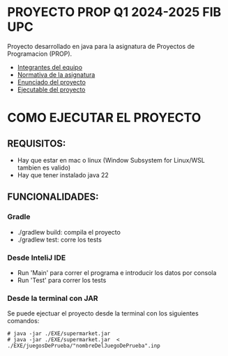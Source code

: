 # PROYECTO PROP Q1 2024-2025 FIB UPC

Proyecto desarrollado en java para la asignatura de Proyectos de Programacion (PROP).
- [Integrantes del equipo](DOCS/equip.txt)
- [Normativa de la asignatura](DOCS/normativa-1q2425.pdf)
- [Enunciado del proyecto](DOCS/enunciatt2425.pdf)
- [Ejecutable del proyecto](EXE/supermarket.main.jar)

# COMO EJECUTAR EL PROYECTO

## REQUISITOS:
- Hay que estar en mac o linux (Window Subsystem for Linux/WSL tambien es valido)
- Hay que tener instalado java 22

## FUNCIONALIDADES:
### Gradle
- ./gradlew build: compila el proyecto
- ./gradlew test: corre los tests
### Desde InteliJ IDE
- Run 'Main' para correr el programa e introducir los datos por consola
- Run 'Test' para correr los tests
### Desde la terminal con JAR
Se puede ejectuar el proyecto desde la terminal con los siguientes comandos:
```
# java -jar ./EXE/supermarket.jar  
# java -jar ./EXE/supermarket.jar  < ./EXE/juegosDePrueba/"nombreDelJuegoDePrueba".inp 
```
